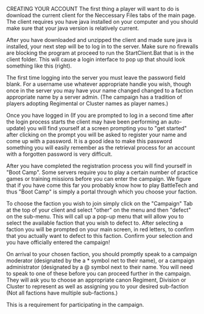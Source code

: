 CREATING YOUR ACCOUNT
The first thing a player will want to do is download the current client for the Neccessary Files tabs of  the main page. The client requires you have java installed on your computer and you should make sure that your java version is relatively current.

After you have downloaded and unzipped the client and made sure java is installed, your next step will be to log in to the server. Make sure no firewalls are blocking the program at proceed to run the StartClient.Bat that is in the client folder. This will cause a login interface to pop up that should look something like this (right).

The first time logging into the server you must leave the password field blank. For a username use whatever appropriate handle you wish, though once in the server you may have your name changed changed to a faction appropriate name by a server admin. (The campaign has a tradition of players adopting Regimental or Cluster names as player names.)

Once you have logged in (If you are prompted to log in a second time after the login process starts the client may have been performing an auto-update) you will find yourself at a screen prompting you to "get started" after clicking on the prompt you will be asked to register your name and come up with a password. It is a good idea to make this password something you will easily remember as the retrieval process for an account with a forgotten password is very difficult.

After you have completed the registration process you will find yourself in "Boot Camp". Some servers require you to play a certain number of practice games or training missions before you can enter the campaign. We figure that if you have come this far you probably know how to play BattleTech and thus "Boot Camp" is simply a portal through which you choose your faction.

To choose the faction you wish to join simply click on the "Campaign" Tab at the top of your client and select "other" on the menu and then "defect" on the sub-menu. This will call up a pop-up menu that will allow you to select the available faction that you wish to defect to. After selecting a faction you will be prompted on your main screen, in red letters, to confirm that you actually want to defect to this faction. Confirm your selection and you have officially entered the campaign! 

On arrival to your chosen faction, you should promptly speak to a campaign moderator (designated by the a * symbol net to their name), or a campaign administrator (designated by a @ symbol next to their name. You will need to speak to one of these before you can proceed further in the campaign. They will ask you to choose an appropriate canon Regiment, Division or Cluster to represent as well as assigning you to your desired sub-faction (Not all factions have multiple sub-factions.)

This is a requirement for participating in the campaign. 

